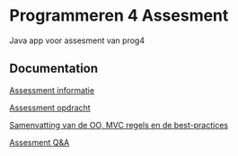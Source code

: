
# Programmeren 4 Assesment

Java app voor assesment van prog4



## Documentation
[Assessment informatie](https://brightspace.avans.nl/d2l/le/lessons/152032/topics/1175849)

[Assessment opdracht](https://brightspace.avans.nl/d2l/le/lessons/152032/topics/1296634)

[Samenvatting van de OO, MVC regels en de best-practices](https://brightspace.avans.nl/d2l/le/lessons/152032/topics/1295087)

[Assesment Q&A](https://brightspace.avans.nl/d2l/le/lessons/152032/topics/1296660)
